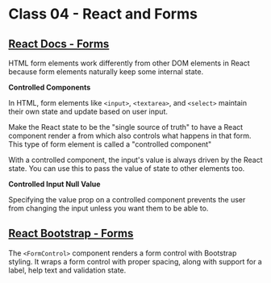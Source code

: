 # Class 04 - React and Forms

## [React Docs - Forms](https://reactjs.org/docs/forms.html)

HTML form elements work differently from other DOM elements in React because form elements naturally keep some internal state.

**Controlled Components**

In HTML, form elements like ``<input>``, ``<textarea>``, and ``<select>`` maintain their own state and update based on user input.

Make the React state to be the "single source of truth" to have a React component render a from which also controls what happens in that form. This type of form element is called a "controlled component"

With a controlled component, the input's value is always driven by the React state. You can use this to pass the value of state to other elements too.

**Controlled Input Null Value**

Specifying the value prop on a controlled component prevents the user from changing the input unless you want them to be able to.

## [React Bootstrap - Forms](https://react-bootstrap.github.io/components/forms/)

The ``<FormControl>`` component renders a form control with Bootstrap styling. It wraps a form control with proper spacing, along with support for a label, help text and validation state.
